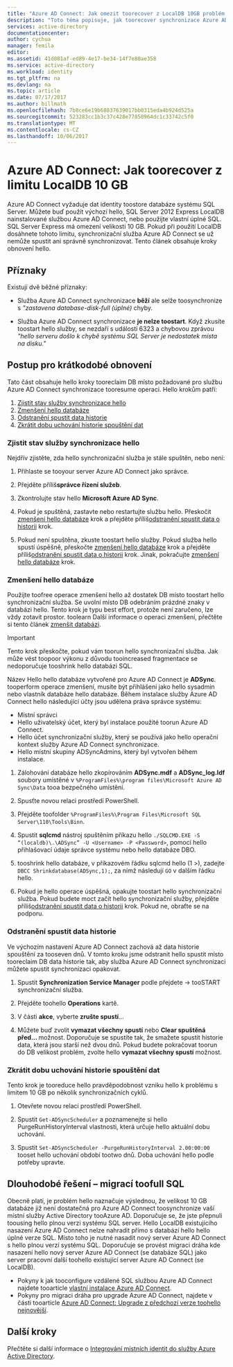 ```yaml
---
title: "Azure AD Connect: Jak omezit toorecover z LocalDB 10GB problém | Microsoft Docs"
description: "Toto téma popisuje, jak toorecover synchronizace Azure AD Connect služby zjistí LocalDB 10GB-li omezit problém."
services: active-directory
documentationcenter: 
author: cychua
manager: femila
editor: 
ms.assetid: 41d081af-ed89-4e17-be34-14f7e80ae358
ms.service: active-directory
ms.workload: identity
ms.tgt_pltfrm: na
ms.devlang: na
ms.topic: article
ms.date: 07/17/2017
ms.author: billmath
ms.openlocfilehash: 7b8ce6e19b68837639017bb0315eda4b924d525a
ms.sourcegitcommit: 523283cc1b3c37c428e77850964dc1c33742c5f0
ms.translationtype: MT
ms.contentlocale: cs-CZ
ms.lasthandoff: 10/06/2017
---
```

# <a name="azure-ad-connect-how-toorecover-from-localdb-10-gb-limit"></a>Azure AD Connect: Jak toorecover z limitu LocalDB 10 GB
Azure AD Connect vyžaduje dat identity toostore databáze systému SQL Server. Můžete buď použít výchozí hello, SQL Server 2012 Express LocalDB nainstalované službou Azure AD Connect, nebo použijte vlastní úplné SQL. SQL Server Express má omezení velikosti 10 GB. Pokud při použití LocalDB dosáhnete tohoto limitu, synchronizační služba Azure AD Connect se už nemůže spustit ani správně synchronizovat. Tento článek obsahuje kroky obnovení hello.

## <a name="symptoms"></a>Příznaky
Existují dvě běžné příznaky:

* Služba Azure AD Connect synchronizace **běží** ale selže toosynchronize s *"zastavena database-disk-full (úplné)* chyby.

* Služba Azure AD Connect synchronizace **je nelze toostart**. Když zkusíte toostart hello služby, se nezdaří s událostí 6323 a chybovou zprávou *"hello serveru došlo k chybě systému SQL Server je nedostatek místa na disku."*

## <a name="short-term-recovery-steps"></a>Postup pro krátkodobé obnovení
Tato část obsahuje hello kroky tooreclaim DB místo požadované pro službu Azure AD Connect synchronizace tooresume operaci. Hello krokům patří:
1. [Zjistit stav služby synchronizace hello](#determine-the-synchronization-service-status)
2. [Zmenšení hello databáze](#shrink-the-database)
3. [Odstranění spustit data historie](#delete-run-history-data)
4. [Zkrátit dobu uchování historie spouštění dat](#shorten-retention-period-for-run-history-data)

### <a name="determine-hello-synchronization-service-status"></a>Zjistit stav služby synchronizace hello
Nejdřív zjistěte, zda hello synchronizační služba je stále spuštěn, nebo není:

1. Přihlaste se tooyour server Azure AD Connect jako správce.

2. Přejděte příliš**správce řízení služeb**.

3. Zkontrolujte stav hello **Microsoft Azure AD Sync**.


4. Pokud je spuštěná, zastavte nebo restartujte službu hello. Přeskočit [zmenšení hello databáze](#shrink-the-database) krok a přejděte příliš[odstranění spustit data o historii](#delete-run-history-data) krok.

5. Pokud není spuštěna, zkuste toostart hello služby. Pokud služba hello spustí úspěšně, přeskočte [zmenšení hello databáze](#shrink-the-database) krok a přejděte příliš[odstranění spustit data o historii](#delete-run-history-data) krok. Jinak, pokračujte [zmenšení hello databáze](#shrink-the-database) krok.

### <a name="shrink-hello-database"></a>Zmenšení hello databáze
Použijte toofree operace zmenšení hello až dostatek DB místo toostart hello synchronizační služba. Se uvolní místo DB odebráním prázdné znaky v databázi hello. Tento krok je typu best effort, protože není zaručeno, lze vždy zotavit prostor. toolearn Další informace o operaci zmenšení, přečtěte si tento článek [zmenšit databázi](https://msdn.microsoft.com/library/ms189035.aspx).

> [!IMPORTANT]
> Tento krok přeskočte, pokud vám toorun hello synchronizační služba. Jak může vést toopoor výkonu z důvodu tooincreased fragmentace se nedoporučuje tooshrink hello databázi SQL.

Název Hello hello databáze vytvořené pro Azure AD Connect je **ADSync**. tooperform operace zmenšení, musíte být přihlášení jako hello sysadmin nebo vlastník databáze hello databáze. Během instalace služby Azure AD Connect hello následující účty jsou udělena práva správce systému:
* Místní správci
* Hello uživatelský účet, který byl instalace použité toorun Azure AD Connect.
* Hello účet synchronizační služby, který se používá jako hello operační kontext služby Azure AD Connect synchronizace.
* Hello místní skupiny ADSyncAdmins, který byl vytvořen během instalace.

1. Zálohování databáze hello zkopírováním **ADSync.mdf** a **ADSync_log.ldf** soubory umístěné v `%ProgramFiles%\program files\Microsoft Azure AD Sync\Data` tooa bezpečného umístění.

2. Spusťte novou relaci prostředí PowerShell.

3. Přejděte toofolder `%ProgramFiles%\Program Files\Microsoft SQL Server\110\Tools\Binn`.

4. Spustit **sqlcmd** nástroj spuštěním příkazu hello `./SQLCMD.EXE -S “(localdb)\.\ADSync” -U <Username> -P <Password>`, pomocí hello přihlašovací údaje správce systému nebo hello databáze DBO.

5. tooshrink hello databáze, v příkazovém řádku sqlcmd hello (1 >), zadejte `DBCC Shrinkdatabase(ADSync,1);`, za nímž následují `GO` v dalším řádku hello.

6. Pokud je hello operace úspěšná, opakujte toostart hello synchronizační služba. Pokud budete moct začít hello synchronizační služby, přejděte příliš[odstranění spustit data o historii](#delete-run-history-data) krok. Pokud ne, obraťte se na podporu.

### <a name="delete-run-history-data"></a>Odstranění spustit data historie
Ve výchozím nastavení Azure AD Connect zachová až data historie spouštění za tooseven dnů. V tomto kroku jsme odstranit hello spustit místo tooreclaim DB data historie tak, aby služba Azure AD Connect synchronizaci můžete spustit synchronizaci opakovat.

1.  Spustit **Synchronization Service Manager** podle přejdete → tooSTART synchronizační služba.

2.  Přejděte toohello **Operations** kartě.

3.  V části **akce**, vyberte **zrušte spustí**...

4.  Můžete buď zvolit **vymazat všechny spustí** nebo **Clear spuštěná před... <date>**  možnost. Doporučuje se spustíte tak, že smažete spustit historie data, která jsou starší než dvou dnů. Pokud budete pokračovat toorun do DB velikost problém, zvolte hello **vymazat všechny spustí** možnost.

### <a name="shorten-retention-period-for-run-history-data"></a>Zkrátit dobu uchování historie spouštění dat
Tento krok je tooreduce hello pravděpodobnost vzniku hello k problému s limitem 10 GB po několik synchronizačních cyklů.

1. Otevřete novou relaci prostředí PowerShell.

2. Spustit `Get-ADSyncScheduler` a poznamenejte si hello PurgeRunHistoryInterval vlastnosti, která určuje hello aktuální dobu uchování.

3. Spustit `Set-ADSyncScheduler -PurgeRunHistoryInterval 2.00:00:00` tooset hello uchování období tootwo dnů. Doba uchování hello podle potřeby upravte.

## <a name="long-term-solution--migrate-toofull-sql"></a>Dlouhodobé řešení – migrací toofull SQL
Obecně platí, je problém hello naznačuje výslednou, že velikost 10 GB databáze již není dostatečná pro Azure AD Connect toosynchronize vaší místní služby Active Directory tooAzure AD. Doporučuje se, že jste přepnuli toousing hello plnou verzi systému SQL server. Hello LocalDB existujícího nasazení Azure AD Connect nelze nahradit přímo s databází hello hello úplné verze SQL. Místo toho je nutné nasadit nový server Azure AD Connect s hello plnou verzí systému SQL. Doporučuje se provést migraci dráha kde nasazení hello nový server Azure AD Connect (se databáze SQL) jako server pracovní další toohello existující server Azure AD Connect (se LocalDB). 
* Pokyny k jak tooconfigure vzdálené SQL službou Azure AD Connect najdete tooarticle [vlastní instalace Azure AD Connect](https://docs.microsoft.com/azure/active-directory/connect/active-directory-aadconnect-get-started-custom).
* Pokyny pro migraci dráha pro upgrade Azure AD Connect, najdete v části tooarticle [Azure AD Connect: Upgrade z předchozí verze toohello nejnovější](https://docs.microsoft.com/azure/active-directory/connect/active-directory-aadconnect-upgrade-previous-version#swing-migration).

## <a name="next-steps"></a>Další kroky
Přečtěte si další informace o [Integrování místních identit do služby Azure Active Directory](active-directory-aadconnect.md).

